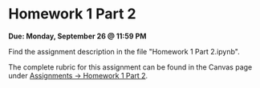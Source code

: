 
# Homework 1 Part 2

**Due: Monday, September 26 @ 11:59 PM**

Find the assignment description in the file "Homework 1 Part 2.ipynb".

The complete rubric for this assignment can be found in the Canvas page under [Assignments -> Homework 1 Part 2](https://ufl.instructure.com/courses/464118/assignments/5397176).

